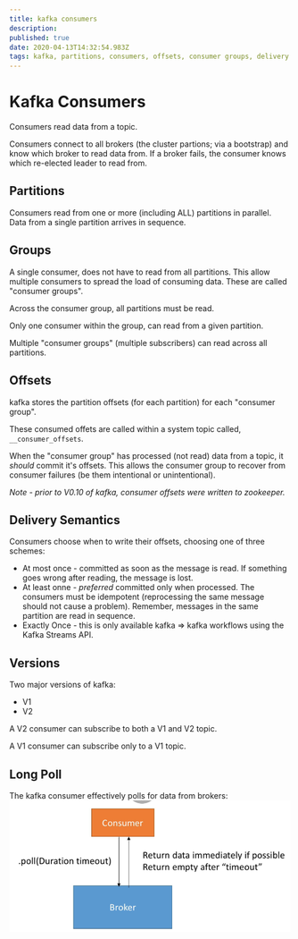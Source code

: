 ```yaml
---
title: kafka consumers
description: 
published: true
date: 2020-04-13T14:32:54.983Z
tags: kafka, partitions, consumers, offsets, consumer groups, delivery semantics, bootstrap
---
```


# Kafka Consumers
Consumers read data from a topic.

Consumers connect to all brokers (the cluster partions; via a bootstrap) and know which broker to read data from. If a broker fails, the consumer knows which re-elected leader to read from.


## Partitions
Consumers read from one or more (including ALL) partitions in parallel.  Data from a single partition arrives in sequence.


## Groups
A single consumer, does not have to read from all partitions. This allow multiple consumers to spread the load of consuming data. These are called "consumer groups". 

Across the consumer group, all partitions must be read.

Only one consumer within the group, can read from a given partition.

Multiple "consumer groups" (multiple subscribers) can read across all partitions.

## Offsets
kafka stores the partition offsets (for each partition) for each "consumer group".

These consumed offets are called within a system topic called, `__consumer_offsets`.

When the "consumer group" has processed (not read) data from a topic, it _should_ commit it's offsets. This allows the consumer group to recover from consumer failures (be them intentional or unintentional).

_Note - prior to V0.10 of kafka, consumer offsets were written to zookeeper._

## Delivery Semantics
Consumers choose when to write their offsets, choosing one of three schemes:
* At most once - committed as soon as the message is read. If something goes wrong after reading, the message is lost.
* At least onne - _preferred_ committed  only when processed. The consumers must be idempotent (reprocessing the same message should not cause a problem). Remember, messages in the same partition are read in sequence.
* Exactly Once - this is only available kafka => kafka workflows using the Kafka Streams API.


## Versions
Two major versions of kafka:
* V1
* V2

A V2 consumer can subscribe to both a V1 and V2 topic.

A V1 consumer can subscribe only to a V1 topic.


## Long Poll
The kafka consumer effectively polls for data from brokers:
![kafka-long-poll.png](/uploads/kafka/kafka-long-poll.png)